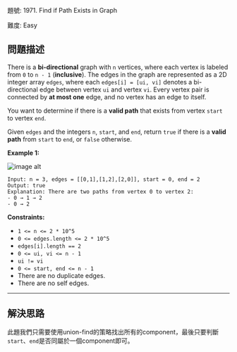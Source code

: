 題號: 1971. Find if Path Exists in Graph

難度: Easy

## 問題描述

There is a **bi-directional** graph with `n` vertices, where each vertex is labeled from `0` to `n - 1` (**inclusive**). The edges in the graph are represented as a 2D integer array `edges`, where each `edges[i] = [ui, vi]` denotes a bi-directional edge between vertex `ui` and vertex `vi`. Every vertex pair is connected by **at most one** edge, and no vertex has an edge to itself.

You want to determine if there is a **valid path** that exists from vertex `start` to vertex `end`.

Given `edges` and the integers `n`, `start`, and `end`, return `true` if there is a **valid path** from `start` to `end`, or `false` otherwise.

**Example 1:**

![image alt](https://assets.leetcode.com/uploads/2021/08/14/validpath-ex1.png)

```
Input: n = 3, edges = [[0,1],[1,2],[2,0]], start = 0, end = 2
Output: true
Explanation: There are two paths from vertex 0 to vertex 2:
- 0 → 1 → 2
- 0 → 2
```

**Constraints:**

- `1 <= n <= 2 * 10^5`
- `0 <= edges.length <= 2 * 10^5`
- `edges[i].length == 2`
- `0 <= ui, vi <= n - 1`
- `ui != vi`
- `0 <= start, end <= n - 1`
- There are no duplicate edges.
- There are no self edges.

---
## 解決思路

此題我們只需要使用union-find的策略找出所有的component，最後只要判斷`start`、`end`是否同屬於一個component即可。







